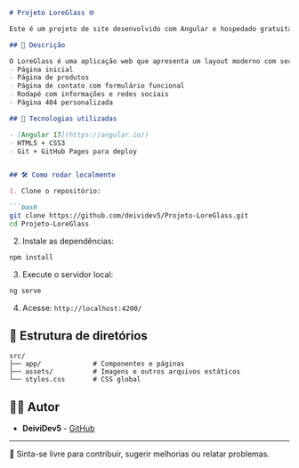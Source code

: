 

````markdown
# Projeto LoreGlass 🌐

Este é um projeto de site desenvolvido com Angular e hospedado gratuitamente no [GitHub Pages](https://deividev5.github.io/Projeto-LoreGlass/).

## 🧾 Descrição

O LoreGlass é uma aplicação web que apresenta um layout moderno com seções como:
- Página inicial
- Página de produtos
- Página de contato com formulário funcional
- Rodapé com informações e redes sociais
- Página 404 personalizada

## 🚀 Tecnologias utilizadas

- [Angular 17](https://angular.io/)
- HTML5 + CSS3 
- Git + GitHub Pages para deploy


## 🛠️ Como rodar localmente

1. Clone o repositório:

```bash
git clone https://github.com/deividev5/Projeto-LoreGlass.git
cd Projeto-LoreGlass
````

2. Instale as dependências:

```bash
npm install
```

3. Execute o servidor local:

```bash
ng serve
```

4. Acesse: `http://localhost:4200/`



## 📂 Estrutura de diretórios

```
src/
├── app/             # Componentes e páginas
├── assets/          # Imagens e outros arquivos estáticos
└── styles.css       # CSS global
```

## 🧑‍💻 Autor

* **DeiviDev5** - [GitHub](https://github.com/deividev5)

---

📝 Sinta-se livre para contribuir, sugerir melhorias ou relatar problemas.

